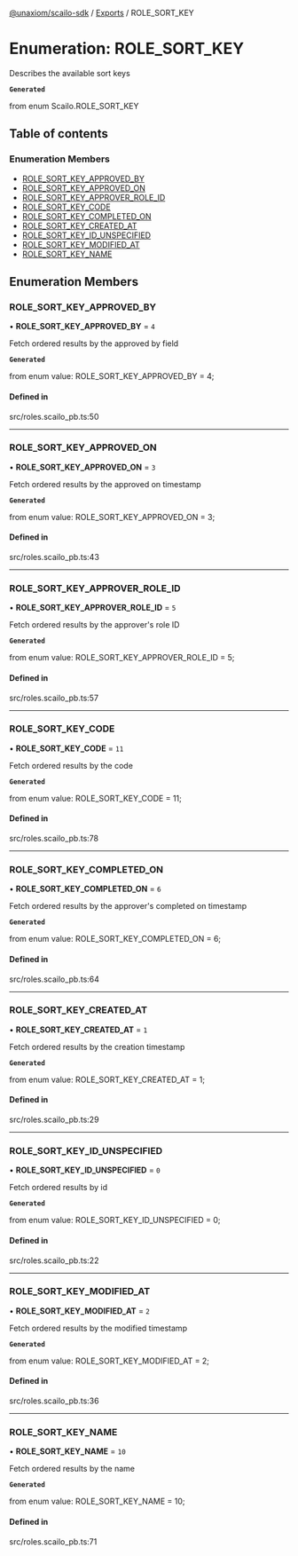 [@unaxiom/scailo-sdk](../README.md) / [Exports](../modules.md) / ROLE\_SORT\_KEY

# Enumeration: ROLE\_SORT\_KEY

Describes the available sort keys

**`Generated`**

from enum Scailo.ROLE_SORT_KEY

## Table of contents

### Enumeration Members

- [ROLE\_SORT\_KEY\_APPROVED\_BY](ROLE_SORT_KEY.md#role_sort_key_approved_by)
- [ROLE\_SORT\_KEY\_APPROVED\_ON](ROLE_SORT_KEY.md#role_sort_key_approved_on)
- [ROLE\_SORT\_KEY\_APPROVER\_ROLE\_ID](ROLE_SORT_KEY.md#role_sort_key_approver_role_id)
- [ROLE\_SORT\_KEY\_CODE](ROLE_SORT_KEY.md#role_sort_key_code)
- [ROLE\_SORT\_KEY\_COMPLETED\_ON](ROLE_SORT_KEY.md#role_sort_key_completed_on)
- [ROLE\_SORT\_KEY\_CREATED\_AT](ROLE_SORT_KEY.md#role_sort_key_created_at)
- [ROLE\_SORT\_KEY\_ID\_UNSPECIFIED](ROLE_SORT_KEY.md#role_sort_key_id_unspecified)
- [ROLE\_SORT\_KEY\_MODIFIED\_AT](ROLE_SORT_KEY.md#role_sort_key_modified_at)
- [ROLE\_SORT\_KEY\_NAME](ROLE_SORT_KEY.md#role_sort_key_name)

## Enumeration Members

### ROLE\_SORT\_KEY\_APPROVED\_BY

• **ROLE\_SORT\_KEY\_APPROVED\_BY** = ``4``

Fetch ordered results by the approved by field

**`Generated`**

from enum value: ROLE_SORT_KEY_APPROVED_BY = 4;

#### Defined in

src/roles.scailo_pb.ts:50

___

### ROLE\_SORT\_KEY\_APPROVED\_ON

• **ROLE\_SORT\_KEY\_APPROVED\_ON** = ``3``

Fetch ordered results by the approved on timestamp

**`Generated`**

from enum value: ROLE_SORT_KEY_APPROVED_ON = 3;

#### Defined in

src/roles.scailo_pb.ts:43

___

### ROLE\_SORT\_KEY\_APPROVER\_ROLE\_ID

• **ROLE\_SORT\_KEY\_APPROVER\_ROLE\_ID** = ``5``

Fetch ordered results by the approver's role ID

**`Generated`**

from enum value: ROLE_SORT_KEY_APPROVER_ROLE_ID = 5;

#### Defined in

src/roles.scailo_pb.ts:57

___

### ROLE\_SORT\_KEY\_CODE

• **ROLE\_SORT\_KEY\_CODE** = ``11``

Fetch ordered results by the code

**`Generated`**

from enum value: ROLE_SORT_KEY_CODE = 11;

#### Defined in

src/roles.scailo_pb.ts:78

___

### ROLE\_SORT\_KEY\_COMPLETED\_ON

• **ROLE\_SORT\_KEY\_COMPLETED\_ON** = ``6``

Fetch ordered results by the approver's completed on timestamp

**`Generated`**

from enum value: ROLE_SORT_KEY_COMPLETED_ON = 6;

#### Defined in

src/roles.scailo_pb.ts:64

___

### ROLE\_SORT\_KEY\_CREATED\_AT

• **ROLE\_SORT\_KEY\_CREATED\_AT** = ``1``

Fetch ordered results by the creation timestamp

**`Generated`**

from enum value: ROLE_SORT_KEY_CREATED_AT = 1;

#### Defined in

src/roles.scailo_pb.ts:29

___

### ROLE\_SORT\_KEY\_ID\_UNSPECIFIED

• **ROLE\_SORT\_KEY\_ID\_UNSPECIFIED** = ``0``

Fetch ordered results by id

**`Generated`**

from enum value: ROLE_SORT_KEY_ID_UNSPECIFIED = 0;

#### Defined in

src/roles.scailo_pb.ts:22

___

### ROLE\_SORT\_KEY\_MODIFIED\_AT

• **ROLE\_SORT\_KEY\_MODIFIED\_AT** = ``2``

Fetch ordered results by the modified timestamp

**`Generated`**

from enum value: ROLE_SORT_KEY_MODIFIED_AT = 2;

#### Defined in

src/roles.scailo_pb.ts:36

___

### ROLE\_SORT\_KEY\_NAME

• **ROLE\_SORT\_KEY\_NAME** = ``10``

Fetch ordered results by the name

**`Generated`**

from enum value: ROLE_SORT_KEY_NAME = 10;

#### Defined in

src/roles.scailo_pb.ts:71
